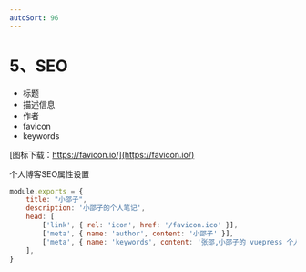```yaml
---
autoSort: 96
---
```


# 5、SEO

- 标题
- 描述信息
- 作者
- favicon
- keywords

[图标下载：https://favicon.io/](https://favicon.io/)

个人博客SEO属性设置

```js
module.exports = { 
    title: "小邵子",
    description: '小邵子的个人笔记',
    head: [
        ['link', { rel: 'icon', href: '/favicon.ico' }],
        ['meta', { name: 'author', content: '小邵子' }],
        ['meta', { name: 'keywords', content: '张邵,小邵子的 vuepress 个人博客' }]
    ],
}
```

